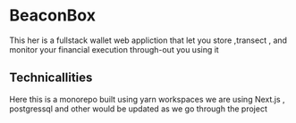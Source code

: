 # BeaconBox
This her is a fullstack wallet web appliction that let you store ,transect , and monitor your financial execution through-out you using it 

## Technicallities 

Here this is a monorepo built using yarn workspaces we are using Next.js , postgressql and other would be updated as we go through the project

